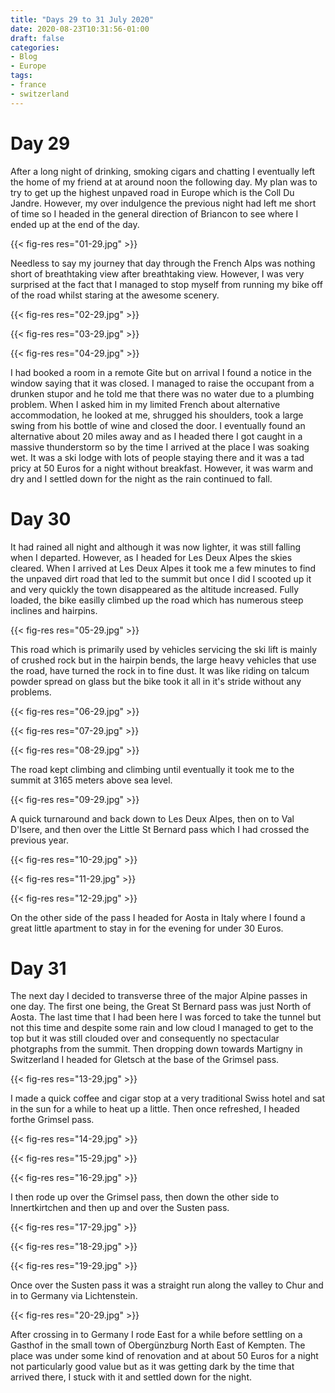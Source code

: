 ```yaml
---
title: "Days 29 to 31 July 2020"
date: 2020-08-23T10:31:56-01:00
draft: false
categories:
- Blog
- Europe
tags:
- france
- switzerland
---
```


# Day 29

After a long night of drinking, smoking cigars and chatting I eventually left the home of my friend at at around noon the following day. My plan was to try to get up the highest unpaved road in Europe which is the Coll Du Jandre. However, my over indulgence the previous night had left me short of time so I headed in the general direction of Briancon to see where I ended up at the end of the day.

{{< fig-res res="01-29.jpg" >}}

<!--more-->

Needless to say my journey that day through the French Alps was nothing short of breathtaking view after breathtaking view. However, I was very surprised at the fact that I managed to stop myself from running my bike off of the road whilst staring at the awesome scenery.

{{< fig-res res="02-29.jpg" >}}

{{< fig-res res="03-29.jpg" >}}

{{< fig-res res="04-29.jpg" >}}

I had booked a room in a remote Gite but on arrival I found a notice in the window saying that it was closed. I managed to raise the occupant from a drunken stupor and he told me that there was no water due to a plumbing problem. When I asked him in my limited French about alternative accommodation, he looked at me, shrugged his shoulders, took a large swing from his bottle of wine and closed the door. I eventually found an alternative about 20 miles away and as I headed there I got caught in a massive thunderstorm so by the time I arrived at the place I was soaking wet. It was a ski lodge with lots of people staying there and it was a tad pricy at 50 Euros for a night without breakfast. However, it was warm and dry and I settled down for the night as the rain continued to fall.

# Day 30

It had rained all night and although it was now lighter, it was still falling when I departed. However, as I headed for Les Deux Alpes the skies cleared. When I arrived at Les Deux Alpes it took me a few minutes to find the unpaved dirt road that led to the summit but once I did I scooted up it and very quickly the town disappeared as the altitude increased. Fully loaded, the bike easilly climbed up the road which has numerous steep inclines and hairpins. 

{{< fig-res res="05-29.jpg" >}}

This road which is primarily used by vehicles servicing the ski lift is mainly of crushed rock but in the hairpin bends, the large heavy vehicles that use the road, have turned the rock in to fine dust. It was like riding on talcum powder spread on glass but the bike took it all in it's stride without any problems.

{{< fig-res res="06-29.jpg" >}}

{{< fig-res res="07-29.jpg" >}}

{{< fig-res res="08-29.jpg" >}}

The road kept climbing and climbing until eventually it took me to the summit at 3165 meters above sea level.

{{< fig-res res="09-29.jpg" >}}

A quick turnaround and back down to Les Deux Alpes, then on to Val D'Isere, and then over the Little St Bernard pass which I had crossed the previous year. 

{{< fig-res res="10-29.jpg" >}}

{{< fig-res res="11-29.jpg" >}}

{{< fig-res res="12-29.jpg" >}}

On the other side of the pass I headed for Aosta in Italy where I found a great little apartment to stay in for the evening for under 30 Euros.

# Day 31

The next day I decided to transverse three of the major Alpine passes in one day. The first one being, the Great St Bernard pass was just North of Aosta. The last time that I had been here I was forced to take the tunnel but not this time and despite some rain and low cloud I managed to get to the top but it was still clouded over and consequently no spectacular photgraphs from the summit. Then dropping down towards Martigny in Switzerland I headed for Gletsch at the base of the Grimsel pass.

{{< fig-res res="13-29.jpg" >}}

I made a quick coffee and cigar stop  at a very traditional Swiss hotel and sat in the sun for a while to heat up a little. Then once refreshed, I headed forthe Grimsel pass.

{{< fig-res res="14-29.jpg" >}}

{{< fig-res res="15-29.jpg" >}}

{{< fig-res res="16-29.jpg" >}}

I then rode up over the Grimsel pass, then down the other side to Innertkirtchen and then up and over the Susten pass.

{{< fig-res res="17-29.jpg" >}}

{{< fig-res res="18-29.jpg" >}}

{{< fig-res res="19-29.jpg" >}}

Once over the Susten pass it was a straight run along the valley to Chur and in to Germany via Lichtenstein.

{{< fig-res res="20-29.jpg" >}}

After crossing in to Germany I rode East for a while before settling on a Gasthof in the small town of Obergünzburg North East of Kempten. The place was under some kind of renovation and at about 50 Euros for a night not particularly good value but as it was getting dark by the time that arrived there, I stuck with it and settled down for the night. 